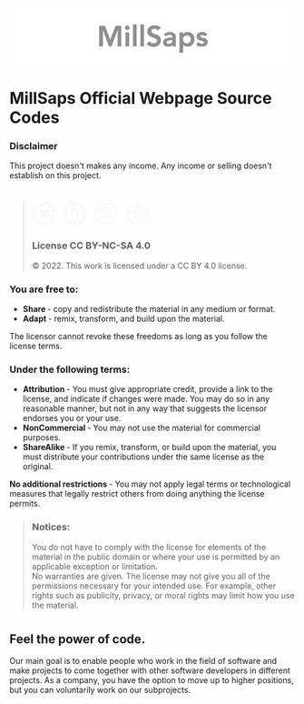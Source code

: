 ![](./src/media/readme-banner.png)

# MillSaps Official Webpage Source Codes

<h3><strong>Disclaimer</strong></h3>
This project doesn't makes any income. 
Any income or selling doesn't establish on this project.

#

> ![](./src/media/cc.png)
>
> <h3><strong>License CC BY-NC-SA 4.0</strong></h3>
> © 2022. This work is licensed under a CC BY 4.0 license. 
> <br>

### You are free to:

<ul>
    <li> <strong> Share </strong> - copy and redistribute the material in any medium or format. </li>
    <li> <strong> Adapt </strong> - remix, transform, and build upon the material. </li>
</ul>

The licensor cannot revoke these freedoms as long as you follow the license terms. <br>

### Under the following terms:

<ul>
    <li> <strong> Attribution </strong> - You must give appropriate credit, provide a link to the license, and indicate if changes were made. You may do so in any reasonable manner, but not in any way that suggests the licensor endorses you or your use. </li>
    <li> <strong> NonCommercial </strong> - You may not use the material for commercial purposes. </li>
    <li> <strong> ShareAlike </strong> - If you remix, transform, or build upon the material, you must distribute your contributions under the same license as the original. </li>
</ul>

<strong> No additional restrictions </strong> - You may not apply legal terms or technological measures that legally restrict others from doing anything the license permits.
<br>

> <h3><strong>Notices:</strong></h3>
> You do not have to comply with the license for elements of the material in the public domain or where your use is permitted by an applicable exception or limitation. <br> No warranties are given. The license may not give you all of the permissions necessary for your intended use. For example, other rights such as publicity, privacy, or moral rights may limit how you use the material.

#

## Feel the power of code.

Our main goal is to enable people who work in the field of software and make projects to come together with other software developers in different projects. As a company, you have the option to move up to higher positions, but you can voluntarily work on our subprojects.
